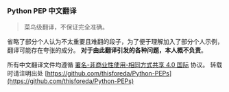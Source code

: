 ### Python PEP 中文翻译

> 菜鸟级翻译，不保证完全准确。

省略了部分个人认为不太重要且难翻的段子，为了便于理解加入了部分个人示例，翻译可能存在夸张的成分。
**对于由此翻译引发的各种问题，本人概不负责**。

所有中文翻译文件均遵循 [署名-非商业性使用-相同方式共享 4.0 国际](https://creativecommons.org/licenses/by-nc-sa/4.0/deed.zh) 协议。
转载时请注明出处 [https://github.com/thisforeda/Python-PEPs](https://github.com/thisforeda/Python-PEPs)
